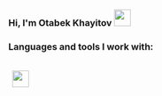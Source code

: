 ### Hi, I'm Otabek Khayitov <img src="https://media1.giphy.com/media/vBFu7SXMkxLcVmmhvS/giphy.gif?cid=ecf05e47r8tlanf2jx1et68dzq7f0s4c3d21kov92whpagv5&ep=v1_stickers_search&rid=giphy.gif&ct=s" width="30px"/> 
### Languages and tools I work with:
<br/>
<code> <img src="https://media1.giphy.com/media/vBFu7SXMkxLcVmmhvS/giphy.gif?cid=ecf05e47r8tlanf2jx1et68dzq7f0s4c3d21kov92whpagv5&ep=v1_stickers_search&rid=giphy.gif&ct=s" width="30px"/> <code/>
